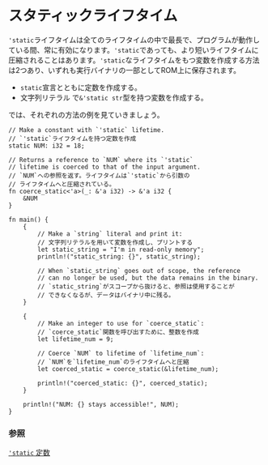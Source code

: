 <!--
# Static
-->
# スタティックライフタイム

<!--
A `'static` lifetime is the longest possible lifetime, and lasts for 
the lifetime of the running program. A `'static` lifetime may also be 
coerced to a shorter lifetime. There are two ways to make a variable 
with `'static` lifetime, and both are stored in the read-only memory
of the binary:
-->
`'static`ライフタイムは全てのライフタイムの中で最長で、プログラムが動作している間、常に有効になります。`'static`であっても、より短いライフタイムに圧縮されることはあります。`'static`なライフタイムをもつ変数を作成する方法は2つあり、いずれも実行バイナリの一部としてROM上に保存されます。

<!--
* Make a constant with the `static` declaration.
* Make a `string` literal which has type: `&'static str`.
-->
* `static`宣言とともに定数を作成する。
* 文字列リテラル で`&'static str`型を持つ変数を作成する。

<!--
See the following example for a display of each method:
-->
では、それぞれの方法の例を見ていきましょう。

```rust,editable
// Make a constant with `'static` lifetime.
// `'static`ライフタイムを持つ定数を作成
static NUM: i32 = 18;

// Returns a reference to `NUM` where its `'static` 
// lifetime is coerced to that of the input argument.
// `NUM`への参照を返す。ライフタイムは`'static`から引数の
// ライフタイムへと圧縮されている。
fn coerce_static<'a>(_: &'a i32) -> &'a i32 {
    &NUM
}

fn main() {
    {
        // Make a `string` literal and print it:
        // 文字列リテラルを用いて変数を作成し、プリントする
        let static_string = "I'm in read-only memory";
        println!("static_string: {}", static_string);

        // When `static_string` goes out of scope, the reference
        // can no longer be used, but the data remains in the binary.
        // `static_string`がスコープから抜けると、参照は使用することが
        // できなくなるが、データはバイナリ中に残る。
    }
    
    {
        // Make an integer to use for `coerce_static`:
        // `coerce_static`関数を呼び出すために、整数を作成
        let lifetime_num = 9;

        // Coerce `NUM` to lifetime of `lifetime_num`:
        // `NUM`を`lifetime_num`のライフタイムへと圧縮
        let coerced_static = coerce_static(&lifetime_num);

        println!("coerced_static: {}", coerced_static);
    }
    
    println!("NUM: {} stays accessible!", NUM);
}
```

<!--
### See also:
-->
### 参照

<!--
[`'static` constants][static_const]
-->
[`'static` 定数][static_const]

[static_const]: ../../custom_types/constants.md
